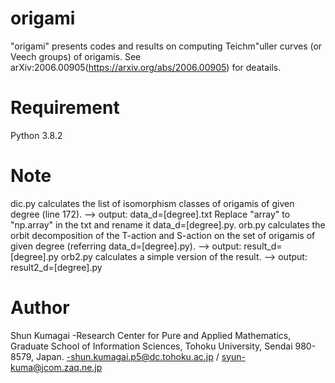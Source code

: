 # origami
"origami" presents codes and results on computing Teichm\"uller curves (or Veech groups) of origamis. 
See arXiv:2006.00905(https://arxiv.org/abs/2006.00905) for deatails. 

# Requirement
Python 3.8.2 
 
# Note
dic.py calculates the list of isomorphism classes of origamis of given degree (line 172).
--> output: data_d=[degree].txt
Replace "array" to "np.array" in the txt and rename it data_d=[degree].py.
orb.py calculates the orbit decomposition of the T-action and S-action on the set of origamis of given degree (referring data_d=[degree].py). 
--> output: result_d=[degree].py
orb2.py calculates a simple version of the result.
--> output: result2_d=[degree].py

# Author
 Shun Kumagai
 -Research Center for Pure and Applied Mathematics,
  Graduate School of Information Sciences,
  Tohoku University, Sendai 980-8579, Japan.
 -shun.kumagai.p5@dc.tohoku.ac.jp / syun-kuma@jcom.zaq.ne.jp
